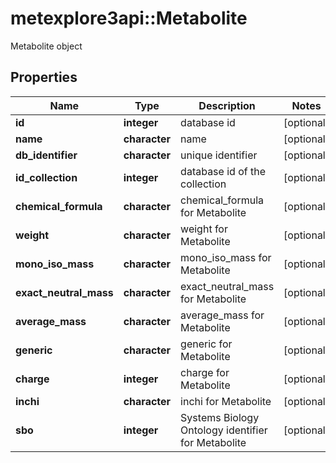 # metexplore3api::Metabolite

Metabolite object

## Properties
Name | Type | Description | Notes
------------ | ------------- | ------------- | -------------
**id** | **integer** | database id | [optional] 
**name** | **character** | name | [optional] 
**db_identifier** | **character** | unique identifier | [optional] 
**id_collection** | **integer** | database id of the collection | [optional] 
**chemical_formula** | **character** | chemical_formula for Metabolite | [optional] 
**weight** | **character** | weight for Metabolite | [optional] 
**mono_iso_mass** | **character** | mono_iso_mass for Metabolite | [optional] 
**exact_neutral_mass** | **character** | exact_neutral_mass for Metabolite | [optional] 
**average_mass** | **character** | average_mass for Metabolite | [optional] 
**generic** | **character** | generic for Metabolite | [optional] 
**charge** | **integer** | charge for Metabolite | [optional] 
**inchi** | **character** | inchi for Metabolite | [optional] 
**sbo** | **integer** | Systems Biology Ontology identifier for Metabolite | [optional] 


